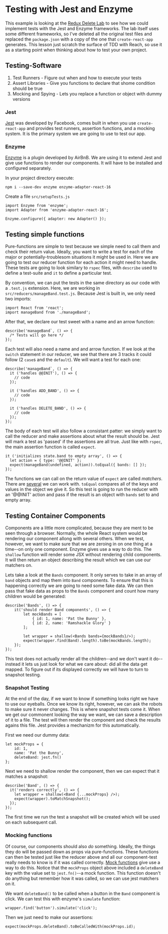 # Testing with Jest and Enzyme

This example is looking at the [Redux Delete Lab](https://learn.co/tracks/module-4-web-development-immersive-2-1/redux/react-redux/redux-delete-lab) to see how we could implement tests with the Jest and Enzyme frameworks. The lab itself uses some different frameworks, so I've deleted all the original test files and replaced the `package.json` with a copy of the one that `create-react-app` generates. This lesson just scratch the surface of TDD with Reach, so use it as a starting point when thinking about how to test your own project.

## Testing-Software

1. Test Runners - Figure out when and how to execute your tests
2. Assert Libraries - Give you functions to declare that shome condition should be true
2. Mocking and Spying - Lets you replace a function or object with dummy versions

### Jest

[Jest](https://jestjs.io/docs/en/getting-started) was developed by Facebook, comes built in when you use `create-react-app` and provides test runners, assertion functions, and a mocking system. It is the primary system we are going to use to test our app.

### Enzyme

[Enzyme](https://airbnb.io/enzyme/) is a plugin developed by AirBnB. We are using it to extend Jest and give use functions to render our components. It will have to be installed and configured separately.

In your project directory execute:

```
npm i --save-dev enzyme enzyme-adapter-react-16
```

Create a file `src/setupTests.js`
```
import Enzyme from 'enzyme';
import Adapter from 'enzyme-adapter-react-16';

Enzyme.configure({ adapter: new Adapter() });
```

## Testing simple functions

Pure-functions are simple to test because we simple need to call them and check their return value. Ideally, you want to write a test for each of the major or potentially-troublesom situations it might be used in. Here we are going to test our reducer function for each action it might need to handle. These tests are going to look similary to `rspec` files, with `describe` used to define a test-suite and `it` to define a particular test.

By convention, we can put the tests in the same directory as our code with a `.test.js` extension. Here, we are working in `src/reducers/manageBand.test.js`. Because Jest is built in, we only need two imports:

```
import React from 'react';	      
import manageBand from './manageBand';
```
After that, we declare our test sweet with a name and an arrow function:
```
describe('manageBand`, () => {
  /* Tests will go here */
});
```
Each test will also need a name and and arrow function. If we look at the `switch` statement in our reducer, we see that there are 3 tracks it could follow (2 `case`s and the `default`). We will want a test for each one:
```
describe('manageBand`, () => {
  it ('handles @@INIT'), () => {
    // code
  });

  it ('handles ADD_BAND', () => {
    // code
  });

  it ('handles DELETE_BAND', () => {
    // code
  });
});
```
The body of each test will also follow a consistant patter: we simply want to call the reducer and make assertions about what the result should be. Jest will mark a test as 'passed' if the assertions are all true. Just like with `rspec`, the main assertion function is called `expect`.
```
it ('initializes state.band to empty array', () => {
  let action = { type: '@@INIT' };
  expect(manageBand(undefined, action)).toEqual({ bands: [] });
});
```
The functions we can call on the return value of `expect` are called *matchers*. There are [several](https://jestjs.io/docs/en/using-matchers) we can work with. `toEqual` compares all of the keys and values in the object we give it. So this test is going to run the reducer with an '@@INIT' action and pass if the result is an object with `bands` set to and empty array.

## Testing Container Components

Components are a little more complicated, because they are ment to be seen through a browser. Normally, the whole React system would be rendering our component allong with several others. When we test, however, we want to make sure that we are zeroing in on one thing at a time--on only one component. Enzyme gives use a way to do this. The `shallow` function will render some JSX without rendering child components. It will then return an object describing the result which we can use our matchers on.

Lets take a look at the `Bands` component. It only serves to take in an array of `band` objects and map them into `Band` components. To ensure that this is happening correctly we are going to need some fake data. We can then pass that fake data as props to the `Bands` component and count how many children would be generated:
```
describe('Bands', () => {
    it('should render Band components', () => {
        let mockBands = [
            { id: 1, name: 'Pat the Bunny' },
            { id: 2, name: 'Ramshackle Glory' }
        ];

        let wrapper = shallow(<Bands bands={mockBands}/>);
        expect(wrapper.find(Band).length).toBe(mockBands.length);
    });
});
```
This test does not actually render all the children--and we don't want it do--instead it lets us just look for what we care about: did all the data get mapped. To figure out if its displayed correctly we will have to turn to snapshot testing.

### Snapshot Testing

At the end of the day, if we want to know if something looks right we have to use our eyeballs. Once we know its right, however, we can ask the robots to make sure it never changes. This is where snapshot tests come it. When we get our commonent looking the way we want, we can save a description of it to a file. The test will then render the component and check the results agains this file. Jest provides a mechanizm for this automatically.

First we need our dummy data:
```
let mockProps = {
    id: 1,
    name: 'Pat the Bunny',
    deleteBand: jest.fn()
};
```

Next we need to shallow render the component, then we can expect that it matches a snapshot:
```
describe('Band', () => {
  it('renders correctly', () => {
    let wrapper = shallow(<Band {...mockProps} />);
    expect(wrapper).toMatchSnapshot();
  });
});
```
The first time we run the test a snapshot will be created which will be used on each subsequent call.

### Mocking functions

Of course, our components should also *do* something. Ideally, the things they do will be passed down as props via pure-functions. These functions can then be tested just like the reducer above and all our component-test really needs to know is if it was called correctly. [Mock functions](https://jestjs.io/docs/en/mock-functions) give use a way to do this. Notice that the `mockProps` object above included a `deleteBand` key with the value set to `jest.fn()`--a mock function. This function doesn't do anything but remember how it was called, so we can use jest matchers on it.

We want `deleteBand()` to be called when a button in the `Band` component is click. We can test this with enzyme's `simulate` function:
```
wrapper.find('button').simulate('click');
```
Then we just need to make our assertions:
```
expect(mockProps.deleteBand).toBeCalledWith(mockProps.id);
```